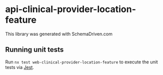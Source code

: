 
# api-clinical-provider-location-feature

This library was generated with SchemaDriven.com

## Running unit tests

Run `nx test web-clinical-provider-location-feature` to execute the unit tests via [Jest](https://jestjs.io).

